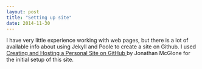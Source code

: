 ```yaml
---
layout: post
title: "Setting up site"
date: 2014-11-30
---
```


I have very little experience working with web pages, but there is a lot of available info about using Jekyll and Poole to create a site on Github. I used <a href="http://jmcglone.com/guides/github-pages/" a>  Creating and Hosting a Personal Site on GitHub </a> by Jonathan McGlone for the initial setup of this site.
